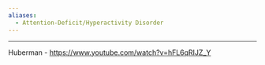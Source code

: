 ```yaml
---
aliases:
  - Attention-Deficit/Hyperactivity Disorder
---
```


---
Huberman - https://www.youtube.com/watch?v=hFL6qRIJZ_Y